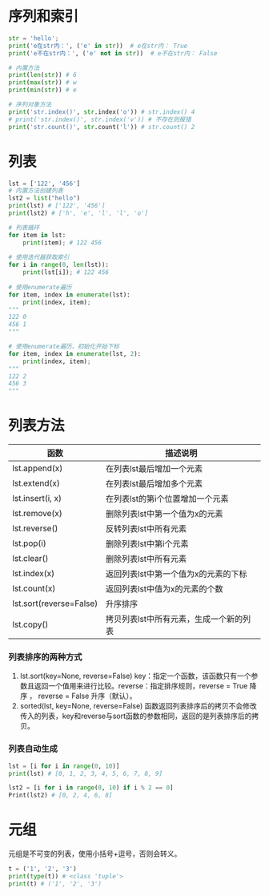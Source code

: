 
# 序列和索引
```python
str = 'hello';
print('e在str内：', ('e' in str))  # e在str内： True
print('e不在str内：', ('e' not in str))  # e不在str内： False

# 内置方法
print(len(str)) # 6
print(max(str)) # w
print(min(str)) # e

# 序列对象方法
print('str.index()', str.index('o')) # str.index() 4
# print('str.index()', str.index('v')) # 不存在则报错
print('str.count()', str.count('l')) # str.count() 2
```
# 列表
```python
lst = ['122', '456']
# 内置方法创建列表
lst2 = list("hello")
print(lst) # ['122', '456']
print(lst2) # ['h', 'e', 'l', 'l', 'o']

# 列表循环
for item in lst:
    print(item); # 122 456
    
# 使用迭代器获取索引  
for i in range(0, len(lst)):
    print(lst[i]); # 122 456
    
# 使用enumerate遍历
for item, index in enumerate(lst):
    print(index, item);
"""
122 0
456 1
"""

# 使用enumerate遍历，初始化开始下标
for item, index in enumerate(lst, 2):
    print(index, item);
"""
122 2
456 3
"""
```

# 列表方法
| 函数 | 描述说明 |
| --- | --- |
| lst.append(x) | 在列表lst最后增加一个元素 |
| lst.extend(x) | 在列表lst最后增加多个元素 |
| lst.insert(i, x) | 在列表lst的第i个位置增加一个元素 |
| lst.remove(x) | 删除列表lst中第一个值为x的元素 |
| lst.reverse() | 反转列表lst中所有元素 |
| lst.pop(i) | 删除列表lst中第i个元素 |
| lst.clear() | 删除列表lst中所有元素 |
| lst.index(x) | 返回列表lst中第一个值为x的元素的下标 |
| lst.count(x) | 返回列表lst中值为x的元素的个数 |
| lst.sort(reverse=False) | 升序排序 |
| lst.copy() | 拷贝列表lst中所有元素，生成一个新的列表 |

### 列表排序的两种方式
1. lst.sort(key=None, reverse=False) key：指定一个函数，该函数只有一个参数且返回一个值用来进行比较。reverse：指定排序规则，reverse = True 降序 ， reverse = False 升序（默认）。
2. sorted(lst, key=None, reverse=False) 函数返回列表排序后的拷贝不会修改传入的列表，key和reverse与sort函数的参数相同，返回的是列表排序后的拷贝。

### 列表自动生成
```python
lst = [i for i in range(0, 10)]
print(lst) # [0, 1, 2, 3, 4, 5, 6, 7, 8, 9]

lst2 = [i for i in range(0, 10) if i % 2 == 0]
Print(lst2) # [0, 2, 4, 6, 8]
```

# 元组
元组是不可变的列表，使用小括号+逗号，否则会转义。
```python
t = ('1', '2', '3')
print(type(t)) # <class 'tuple'>
print(t) # ('1', '2', '3')
```